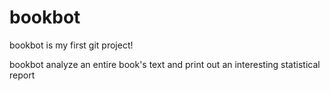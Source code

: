 # bookbot
bookbot is my first git project!

bookbot analyze an entire book's text and print out an interesting statistical report